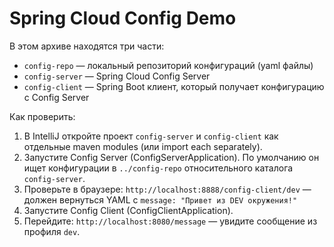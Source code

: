 # Spring Cloud Config Demo

В этом архиве находятся три части:
- `config-repo` — локальный репозиторий конфигураций (yaml файлы)
- `config-server` — Spring Cloud Config Server
- `config-client` — Spring Boot клиент, который получает конфигурацию с Config Server

Как проверить:
1. В IntelliJ откройте проект `config-server` и `config-client` как отдельные maven modules (или import each separately).
2. Запустите Config Server (ConfigServerApplication). По умолчанию он ищет конфигурации в `../config-repo` относительного каталога `config-server`.
3. Проверьте в браузере: `http://localhost:8888/config-client/dev` — должен вернуться YAML с `message: "Привет из DEV окружения!"`
4. Запустите Config Client (ConfigClientApplication).
5. Перейдите: `http://localhost:8080/message` — увидите сообщение из профиля `dev`.

